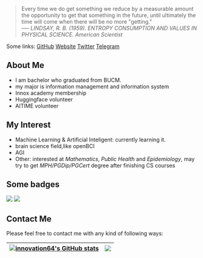 
> Every time we do get something we reduce by a measurable amount the opportunity to get that something in the future, until ultimately the time will come when there will be no more "getting."  
> ── *LINDSAY, R. B. (1959). ENTROPY CONSUMPTION AND VALUES IN PHYSICAL SCIENCE. American Scientist*

Some links:
[GitHub](https://github.com/innovation64)
[Website](https://davenger.top)
[Twitter](https://twitter.com/innovation641)
[Telegram](https://t.me/Tianfeng64)

## About Me

- I am bachelor who graduated from BUCM.
- my major is information management and information system
- Innox academy membership
- Huggingface volunteer
- AITIME volunteer


## My Interest

- Machine Learning & Artificial Inteligent: currently learning it.
- brain science field,like openBCI
- AGI
- Other: interested at _Mathematics_, _Public Health_ and _Epidemiology_, may try to get _MPH/PGDip/PGCert_ degree after finishing CS courses

## Some badges

![](https://skillicons.dev/icons?i=arduino,raspberrypi,azure,github,twitter,cloudflare,linux,dotnet,cs,go,java,qt,powershell,bash,c,ts,visualstudio,idea,vscode,vim,neovim,docker,postgres,mysql,nginx,postman,redis,git,github,githubactions)
![](https://www.codewars.com/users/innovation64/badges/large)

## Contact Me

Please feel free to contact me with any kind of following ways:


|[![innovation64's GitHub stats](https://github-readme-stats.vercel.app/api?username=innovation64)](https://github.com/anuraghazra/github-readme-stats) | <a href="https://github.com/innovation64"><img align="center" src="https://github-readme-stats.vercel.app/api/top-langs/?username=innovation64&layout=compact&langs_count=6&exclude_repo=undergrad&theme=buefy&hide_border=true" /></a> |
|---|---|
